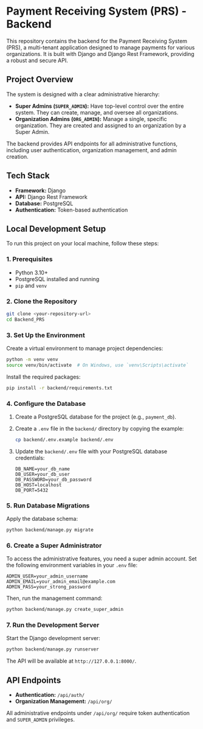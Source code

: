 # Payment Receiving System (PRS) - Backend

This repository contains the backend for the Payment Receiving System (PRS), a multi-tenant application designed to manage payments for various organizations. It is built with Django and Django Rest Framework, providing a robust and secure API.

## Project Overview

The system is designed with a clear administrative hierarchy:

-   **Super Admins (`SUPER_ADMIN`):** Have top-level control over the entire system. They can create, manage, and oversee all organizations.
-   **Organization Admins (`ORG_ADMIN`):** Manage a single, specific organization. They are created and assigned to an organization by a Super Admin.

The backend provides API endpoints for all administrative functions, including user authentication, organization management, and admin creation.

## Tech Stack

-   **Framework:** Django
-   **API:** Django Rest Framework
-   **Database:** PostgreSQL
-   **Authentication:** Token-based authentication

## Local Development Setup

To run this project on your local machine, follow these steps:

### 1. Prerequisites

-   Python 3.10+
-   PostgreSQL installed and running
-   `pip` and `venv`

### 2. Clone the Repository

```bash
git clone <your-repository-url>
cd Backend_PRS
```

### 3. Set Up the Environment

Create a virtual environment to manage project dependencies:

```bash
python -m venv venv
source venv/bin/activate  # On Windows, use `venv\Scripts\activate`
```

Install the required packages:

```bash
pip install -r backend/requirements.txt
```

### 4. Configure the Database

1.  Create a PostgreSQL database for the project (e.g., `payment_db`).
2.  Create a `.env` file in the `backend/` directory by copying the example:

    ```bash
    cp backend/.env.example backend/.env
    ```

3.  Update the `backend/.env` file with your PostgreSQL database credentials:

    ```
    DB_NAME=your_db_name
    DB_USER=your_db_user
    DB_PASSWORD=your_db_password
    DB_HOST=localhost
    DB_PORT=5432
    ```

### 5. Run Database Migrations

Apply the database schema:

```bash
python backend/manage.py migrate
```

### 6. Create a Super Administrator

To access the administrative features, you need a super admin account. Set the following environment variables in your `.env` file:

```
ADMIN_USER=your_admin_username
ADMIN_EMAIL=your_admin_email@example.com
ADMIN_PASS=your_strong_password
```

Then, run the management command:

```bash
python backend/manage.py create_super_admin
```

### 7. Run the Development Server

Start the Django development server:

```bash
python backend/manage.py runserver
```

The API will be available at `http://127.0.0.1:8000/`.

## API Endpoints

-   **Authentication:** `/api/auth/`
-   **Organization Management:** `/api/org/`

All administrative endpoints under `/api/org/` require token authentication and `SUPER_ADMIN` privileges.